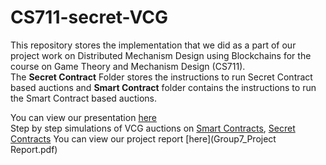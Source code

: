 # CS711-secret-VCG

This repository stores the implementation that we did as a part of our project work on Distributed Mechanism Design using Blockchains for the course on Game Theory and Mechanism Design (CS711).  
The **Secret Contract** Folder stores the instructions to run Secret Contract based auctions and **Smart Contract** folder contains the instructions
to run the Smart Contract based auctions. 

You can view our presentation [here](presentation.pdf)  
Step by step simulations of VCG auctions on [Smart Contracts](https://youtu.be/kgCkKmR4dKw), [Secret Contracts](Secret%20Contracts/Assets/simulation.pdf)
You can view our project report [here](Group7_Project Report.pdf)
